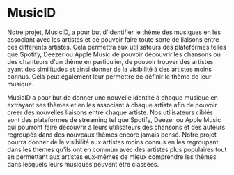 # MusicID

Notre projet, MusicID, a pour but d'identifier le thème des musiques en les associant avec les artistes et de pouvoir faire toute sorte de liaisons entre ces différents artistes. Cela permettra aux utilisateurs des plateformes telles que Spotify, Deezer ou Apple Music de pouvoir découvrir les chansons ou des chanteurs d'un thème en particulier, de pouvoir trouver des artistes ayant des similitudes et ainsi donner de la visibilité à des artistes moins connus. Cela peut également leur permettre de définir le thème de leur musique.

MusicID a pour but de donner une nouvelle identité à chaque musique en extrayant ses thèmes et en les associant à chaque artiste afin de pouvoir créer des nouvelles liaisons entre chaque artiste. Nos utilisateurs ciblés sont des plateformes de streaming tel que Spotify, Deezer ou Apple Music qui pourront faire découvrir à leurs utilisateurs des chansons et des auteurs regroupés dans des nouveaux thèmes encore jamais pensé. Notre projet pourra donner de la  visibilité aux artistes moins connus en les regroupant dans les thèmes qu’ils ont en commun avec des artistes plus populaires tout en permettant aux artistes eux-mêmes de mieux comprendre les thèmes dans lesquels leurs musiques peuvent être classées.
